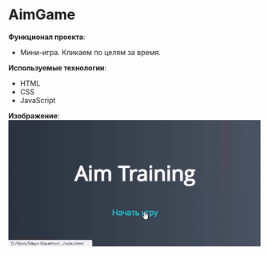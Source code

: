 # AimGame

**Функционал проекта**: <br>
- Мини-игра. Кликаем по целям за время.<br>

**Используемые технологии**: 
- HTML<br>
- CSS<br>
- JavaScript<br>

**Изображение**:<br>
![AimGame](./aimGame.gif)
